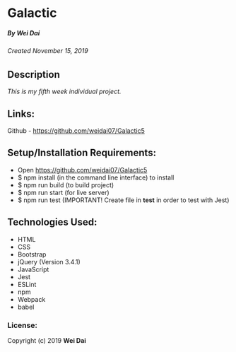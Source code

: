 # Galactic
##### By Wei Dai
###### Created November 15, 2019

## Description

_This is my fifth week individual project._

## Links:

Github - https://github.com/weidai07/Galactic5


## Setup/Installation Requirements:

* Open https://github.com/weidai07/Galactic5
* $ npm install  (in the command line interface) to install
* $ npm run build (to build project)
* $ npm run start (for live server)
* $ npm run test (IMPORTANT! Create file in __test__ in order to test with Jest)

## Technologies Used:

* HTML
* CSS
* Bootstrap
* jQuery (Version 3.4.1)
* JavaScript
* Jest
* ESLint
* npm
* Webpack
* babel

### License:

Copyright (c) 2019 **Wei Dai**
